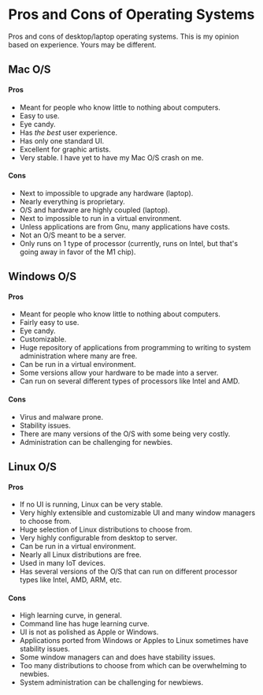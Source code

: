 # Pros and Cons of Operating Systems

Pros and cons of desktop/laptop operating systems. This is my opinion based on experience. Yours may be different.

## Mac O/S
#### Pros
* Meant for people who know little to nothing about computers.
* Easy to use.
* Eye candy.
* Has *the best* user experience.
* Has only one standard UI.
* Excellent for graphic artists.
* Very stable. I have yet to have my Mac O/S crash on me.
#### Cons
* Next to impossible to upgrade any hardware (laptop).
* Nearly everything is proprietary.
* O/S and hardware are highly coupled (laptop).
* Next to impossible to run in a virtual environment.
* Unless applications are from Gnu, many applications have costs.
* Not an O/S meant to be a server.
* Only runs on 1 type of processor (currently, runs on Intel, but that's going away in favor of the M1 chip).

## Windows O/S
#### Pros
* Meant for people who know little to nothing about computers.
* Fairly easy to use.
* Eye candy.
* Customizable.
* Huge repository of applications from programming to writing to system administration where many are free.
* Can be run in a virtual environment.
* Some versions allow your hardware to be made into a server.
* Can run on several different types of processors like Intel and AMD.
#### Cons
* Virus and malware prone.
* Stability issues.
* There are many versions of the O/S with some being very costly.
* Administration can be challenging for newbies.

## Linux O/S
#### Pros
* If no UI is running, Linux can be very stable.
* Very highly extensible and customizable UI and many window managers to choose from.
* Huge selection of Linux distributions to choose from.
* Very highly configurable from desktop to server.
* Can be run in a virtual environment.
* Nearly all Linux distributions are free.
* Used in many IoT devices.
* Has several versions of the O/S that can run on different processor types like Intel, AMD, ARM, etc.
#### Cons
* High learning curve, in general.
* Command line has huge learning curve.
* UI is not as polished as Apple or Windows.
* Applications ported from Windows or Apples to Linux sometimes have stability issues.
* Some window managers can and does have stability issues.
* Too many distributions to choose from which can be overwhelming to newbies.
* System administration can be challenging for newbiews.
